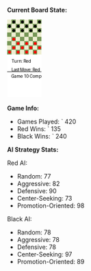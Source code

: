 
**Current Board State:**  
<!-- START_GIF -->
![Checkers Game](./checkers_game.gif)
<!-- END_GIF -->

**Game Info:**  
- Games Played: `<!-- GAMES_PLAYED --> 420
- Red Wins: `<!-- RED_WINS --> 135
- Black Wins: `<!-- BLACK_WINS --> 240

<!-- AI_STATS -->
**AI Strategy Stats:**

Red AI:
- Random: 77
- Aggressive: 82
- Defensive: 90
- Center-Seeking: 73
- Promotion-Oriented: 98

Black AI:
- Random: 78
- Aggressive: 78
- Defensive: 78
- Center-Seeking: 97
- Promotion-Oriented: 89
